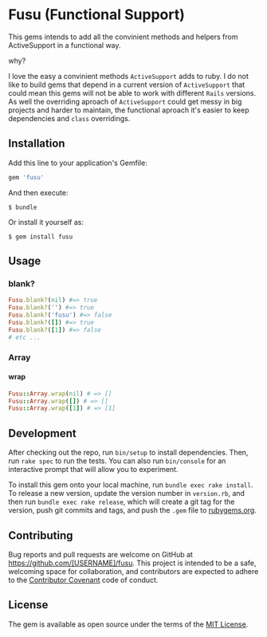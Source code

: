 # Fusu (Functional Support)

This gems intends to add all the convinient methods and helpers from ActiveSupport in a functional way.

why?

I love the easy a convinient methods `ActiveSupport` adds to ruby.
I do not like to build gems that depend in a current version of `ActiveSupport` that could mean this gems will not be able to work with different `Rails` versions.
As well the overriding aproach of `ActiveSupport` could get messy in big projects and harder to maintain, the functional aproach it's easier to keep dependencies and `class` overridings.

## Installation

Add this line to your application's Gemfile:

```ruby
gem 'fusu'
```

And then execute:

    $ bundle

Or install it yourself as:

    $ gem install fusu

## Usage

### blank?

```ruby
Fusu.blank?(nil) #=> true
Fusu.blank?('') #=> true
Fusu.blank?('fusu') #=> false
Fusu.blank?([]) #=> true
Fusu.blank?([1]) #=> false
# etc ...
```

### Array

#### wrap
```ruby
Fusu::Array.wrap(nil) # => []
Fusu::Array.wrap([]) # => []
Fusu::Array.wrap([1]) # => [1]
```

## Development

After checking out the repo, run `bin/setup` to install dependencies. Then, run `rake spec` to run the tests. You can also run `bin/console` for an interactive prompt that will allow you to experiment.

To install this gem onto your local machine, run `bundle exec rake install`. To release a new version, update the version number in `version.rb`, and then run `bundle exec rake release`, which will create a git tag for the version, push git commits and tags, and push the `.gem` file to [rubygems.org](https://rubygems.org).

## Contributing

Bug reports and pull requests are welcome on GitHub at https://github.com/[USERNAME]/fusu. This project is intended to be a safe, welcoming space for collaboration, and contributors are expected to adhere to the [Contributor Covenant](http://contributor-covenant.org) code of conduct.


## License

The gem is available as open source under the terms of the [MIT License](http://opensource.org/licenses/MIT).
